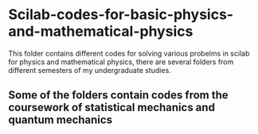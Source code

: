 # Scilab-codes-for-basic-physics-and-mathematical-physics
This folder contains different codes for solving various probelms in scilab for physics and mathematical physics, there are several folders from different semesters of my undergraduate studies.
## Some of the folders contain codes from the coursework of statistical mechanics and quantum mechanics
